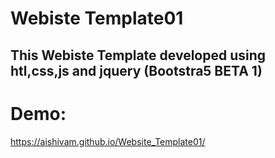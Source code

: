 # Webiste Template01

## This Webiste Template developed using htl,css,js and jquery (Bootstra5 BETA 1)

# Demo: 
https://aishivam.github.io/Website_Template01/
